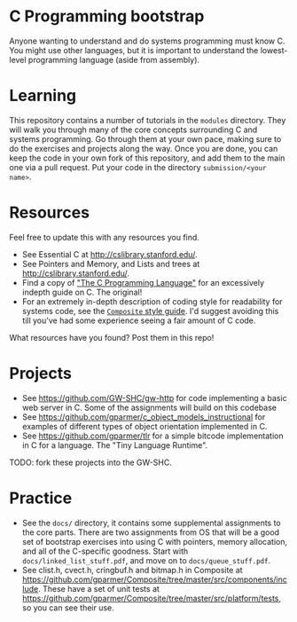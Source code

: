 # C Programming bootstrap

Anyone wanting to understand and do systems programming must know C.  You might use other languages, but it is important to understand the lowest-level programming language (aside from assembly).

# Learning
This repository contains a number of tutorials in the `modules` directory. They will walk you through many of the core concepts surrounding C and systems programming. Go through them at your own pace, making sure to do the exercises and projects along the way. Once you are done, you can keep the code in your own fork of this repository, and add them to the main one via a pull request. Put your code in the directory `submission/<your name>`.

# Resources

Feel free to update this with any resources you find.

- See Essential C at http://cslibrary.stanford.edu/.
- See Pointers and Memory, and Lists and trees at http://cslibrary.stanford.edu/.
- Find a copy of ["The C Programming Language"](https://en.wikipedia.org/wiki/The_C_Programming_Language) for an excessively indepth guide on C. The original!
- For an extremely in-depth description of coding style for readability for systems code, see the [`Composite` style guide](https://github.com/gparmer/Composite/blob/master/doc/style_guide/composite_coding_style.pdf?raw=true).  I'd suggest avoiding this till you've had some experience seeing a fair amount of C code.

What resources have you found?  Post them in this repo!

# Projects

- See https://github.com/GW-SHC/gw-http for code implementing a basic web server in C. Some of the assignments will build on this codebase
- See https://github.com/gparmer/c_object_models_instructional for examples of different types of object orientation implemented in C.
- See https://github.com/gparmer/tlr for a simple bitcode implementation in C for a language.  The "Tiny Language Runtime".

TODO: fork these projects into the GW-SHC.

# Practice

- See the `docs/` directory, it contains some supplemental assignments to the core parts. There are two assignments from OS that will be a good set of bootstrap exercises into using C with pointers, memory allocation, and all of the C-specific goodness.  Start with `docs/linked_list_stuff.pdf`, and move on to `docs/queue_stuff.pdf`.
- See clist.h, cvect.h, cringbuf.h and bitmap.h in Composite at https://github.com/gparmer/Composite/tree/master/src/components/include.  These have a set of unit tests at https://github.com/gparmer/Composite/tree/master/src/platform/tests, so you can see their use.
